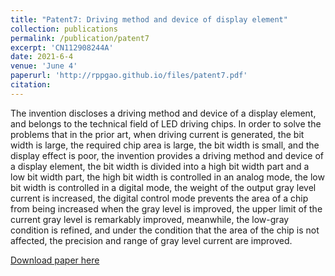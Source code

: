```yaml
---
title: "Patent7: Driving method and device of display element"
collection: publications
permalink: /publication/patent7
excerpt: 'CN112908244A'
date: 2021-6-4
venue: 'June 4'
paperurl: 'http://rppgao.github.io/files/patent7.pdf'
citation: 
---
```

The invention discloses a driving method and device of a display element, and belongs to the technical field of LED driving chips. In order to solve the problems that in the prior art, when driving current is generated, the bit width is large, the required chip area is large, the bit width is small, and the display effect is poor, the invention provides a driving method and device of a display element, the bit width is divided into a high bit width part and a low bit width part, the high bit width is controlled in an analog mode, the low bit width is controlled in a digital mode, the weight of the output gray level current is increased, the digital control mode prevents the area of a chip from being increased when the gray level is improved, the upper limit of the current gray level is remarkably improved, meanwhile, the low-gray condition is refined, and under the condition that the area of the chip is not affected, the precision and range of gray level current are improved.

[Download paper here](http://rppgao.github.io/files/patent7.pdf)
